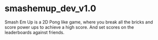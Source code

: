 # smashemup_dev_v1.0
Smash Em Up is a 2D Pong like game, where you break all the bricks and score power ups to achieve a high score. And set scores on the leaderboards against friends.
